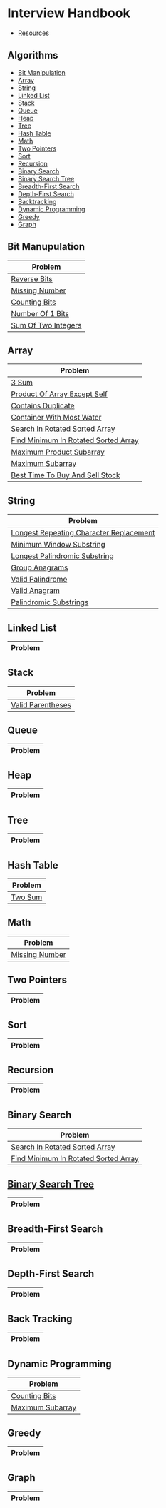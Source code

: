 # Interview Handbook

* [Resources](https://github.com/nealav/interviewing/blob/master/resources.md)

## Algorithms

* [Bit Manipulation](https://github.com/nealav/interviewing#bit-manipulation)
* [Array](https://github.com/nealav/interviewing#array)
* [String](https://github.com/nealav/interviewing#string)
* [Linked List](https://github.com/nealav/interviewing#linked-list)
* [Stack](https://github.com/nealav/interviewing#stack)
* [Queue](https://github.com/nealav/interviewing#queue)
* [Heap](https://github.com/nealav/interviewing#heap)
* [Tree](https://github.com/nealav/interviewing#tree)
* [Hash Table](https://github.com/nealav/interviewing#hash-table)
* [Math](https://github.com/nealav/interviewing#math)
* [Two Pointers](https://github.com/nealav/interviewing#two-pointers)
* [Sort](https://github.com/nealav/interviewing#sort)
* [Recursion](https://github.com/nealav/interviewing#recursion)
* [Binary Search](https://github.com/nealav/interviewing#binary-search)
* [Binary Search Tree](https://github.com/nealav/interviewing#binary-search-tree)
* [Breadth-First Search](https://github.com/nealav/interviewing#breadth-first-search)
* [Depth-First Search](https://github.com/nealav/interviewing#depth-first-search)
* [Backtracking](https://github.com/nealav/interviewing#backtracking)
* [Dynamic Programming](https://github.com/nealav/interviewing#dynamic-programming)
* [Greedy](https://github.com/nealav/interviewing#greedy)
* [Graph](https://github.com/nealav/interviewing#graph)

## Bit Manupulation

| Problem         |
|---------------- |
[Reverse Bits](https://github.com/nealav/interviewing/blob/master/leetcode.md#190-reverse-bits) |
[Missing Number](https://github.com/nealav/interviewing/blob/master/leetcode.md#268-missing-number) |
[Counting Bits](https://github.com/nealav/interviewing/blob/master/leetcode.md#338-counting-bits) |
[Number Of 1 Bits](https://github.com/nealav/interviewing/blob/master/leetcode.md#191-number-of-1-bits) |
[Sum Of Two Integers](https://github.com/nealav/interviewing/blob/master/leetcode.md#371-sum-of-two-integers-without--or--) |

## Array

| Problem         |
|---------------- |
[3 Sum](https://github.com/nealav/interviewing/blob/master/leetcode.md#15-3-sum) |
[Product Of Array Except Self](https://github.com/nealav/interviewing/blob/master/leetcode.md#238-product-of-array-except-self) |
[Contains Duplicate](https://github.com/nealav/interviewing/blob/master/leetcode.md#217-contains-duplicate) |
[Container With Most Water](https://github.com/nealav/interviewing/blob/master/leetcode.md#11-container-with-most-water) |
[Search In Rotated Sorted Array](https://github.com/nealav/interviewing/blob/master/leetcode.md#33-search-in-a-rotated-sorted-array) |
[Find Minimum In Rotated Sorted Array](https://github.com/nealav/interviewing/blob/master/leetcode.md#153-find-minimum-in-rotated-sorted-array) |
[Maximum Product Subarray](https://github.com/nealav/interviewing/blob/master/leetcode.md#152-maximum-product-subarray) |
[Maximum Subarray](https://github.com/nealav/interviewing/blob/master/leetcode.md#53-maximum-subarray) |
[Best Time To Buy And Sell Stock](https://github.com/nealav/interviewing/blob/master/leetcode.md#121-best-time-to-buy-and-sell-stock) |

## String

| Problem         |
|---------------- |
[Longest Repeating Character Replacement](https://github.com/nealav/interviewing/blob/master/leetcode.md#424-longest-repeating-character-replacement) |
[Minimum Window Substring](https://github.com/nealav/interviewing/blob/master/leetcode.md#76-minimum-window-substring) |
[Longest Palindromic Substring](https://github.com/nealav/interviewing/blob/master/leetcode.md#5-longest-palindromic-substring) |
[Group Anagrams](https://github.com/nealav/interviewing/blob/master/leetcode.md#49-group-anagrams) |
[Valid Palindrome](https://github.com/nealav/interviewing/blob/master/leetcode.md#125-valid-palindrome) |
[Valid Anagram](https://github.com/nealav/interviewing/blob/master/leetcode.md#242-valid-anagram) |
[Palindromic Substrings](https://github.com/nealav/interviewing/blob/master/leetcode.md#647-palindromic-substrings) |

## Linked List

| Problem         |
|---------------- |

## Stack

| Problem         |
|---------------- |
[Valid Parentheses](https://github.com/nealav/interviewing/blob/master/leetcode.md#20-valid-parentheses) |

## Queue

| Problem         |
|---------------- |

## Heap

| Problem         |
|---------------- |

## Tree

| Problem         |
|---------------- |

## Hash Table

| Problem         |
|---------------- |
[Two Sum](https://github.com/nealav/interviewing/blob/master/leetcode.md#1-two-sum) |

## Math

| Problem         |
|---------------- |
[Missing Number](https://github.com/nealav/interviewing/blob/master/leetcode.md#268-missing-number) |  O(n)  | O(1) |

## Two Pointers

| Problem         |
|---------------- |

## Sort

| Problem         |
|---------------- |

## Recursion

| Problem         |
|---------------- |

## Binary Search

| Problem         |
|---------------- |
[Search In Rotated Sorted Array](https://github.com/nealav/interviewing/blob/master/leetcode.md#33-search-in-a-rotated-sorted-array) |  O(logn)  | O(1) |
[Find Minimum In Rotated Sorted Array](https://github.com/nealav/interviewing/blob/master/leetcode.md#153-find-minimum-in-rotated-sorted-array) |  O(logn)  | O(1) |

## [Binary Search Tree](https://github.com/nealav/interviewing/blob/master/algorithms.md#binary-search-tree)

| Problem         |
|---------------- |

## Breadth-First Search

| Problem         |
|---------------- |

## Depth-First Search

| Problem         |
|---------------- |

## Back Tracking

| Problem         |
|---------------- |

## Dynamic Programming

| Problem         |
|---------------- |
[Counting Bits](https://github.com/nealav/interviewing/blob/master/leetcode.md#338-counting-bits) |
[Maximum Subarray](https://github.com/nealav/interviewing/blob/master/leetcode.md#53-maximum-subarray) |

## Greedy

| Problem         |
|---------------- |

## Graph

| Problem         |
|---------------- |

